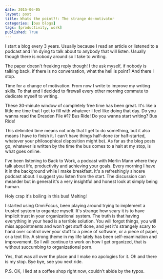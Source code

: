 ```yaml
---
date: 2015-06-05
layout: post
title: Whats the point?!: The strange de-motivator
categories: [bus blogs]
tags: [productivity, work]
published: True
---
```


I start a blog every 3 years. Usually because I read an article or listened to a podcast and I'm dying to talk about to anybody that will listen. Usually though there is nobody around so I take to writing.

The paper doesn't freaking reply though! I the ask myself, if nobody is talking back, if there is no conversation, what the hell is point? And there I stop.

Time for a change of motivation. From now I write to improve my writing skills. To that end I decided to firewall every other morning commute to dedicate myself to writing.

These 30-minute window of completely free time has been great. It's like a little me time that I get to fill with whatever I feel like doing that day. Do you wanna read the Dresden File #1? Bus Ride! Do you wanna start writing? Bus Ride!

This delimited time means not only that I get to do something, but it also means I have to finish it. I can't have things half-done (or half-started, whatever your philosophical disposition might be). As far as the blog posts go, whatever is written by the time the bus comes to a halt at my stop, is what goes online.

I've been listening to Back to Work, a podcast with Merlin Mann where they talk about life, productivity and achieving your goals. Every morning I have it in the background while I make breakfast. It's a refreshingly sincere podcast about. I suggest you listen from the start. The discussion can meander but in general it's a very insightful and honest look at simply being human.

Holy crap it's boiling in this bus! Melting!

I started using OmniFocus, been playing around trying to implement a trusted system to organize myself. It's strange how scary it is to have implicit trust in your organizational system. The truth is that having everything in your head is a terrible solution. You will forgot things, you will miss appointments and won't get stuff done, and yet it's strangely scary to hand over control over your stuff to a piece of software, or a piece of paper, or a text file. A strong theme in my life lately has been self-examination and improvement. So I will continue to work on how I get organized, that is without succumbing to organizational porn.

Yes, that was all over the place and I make no apologies for it. Oh and there is my stop. Bye bye, see you next ride.

P.S. OK, I lied at a coffee shop right now, couldn't abide by the typos.